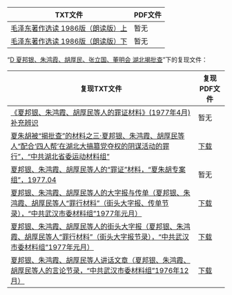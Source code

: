 | TXT文件 | PDF文件 |
| ------- | ------- |
| [毛泽东著作选读 1986版（朗读版）上](%E6%AF%9B%E6%B3%BD%E4%B8%9C%E8%91%97%E4%BD%9C%E9%80%89%E8%AF%BB%201986%E7%89%88%EF%BC%88%E6%9C%97%E8%AF%BB%E7%89%88%EF%BC%89%E4%B8%8A.txt) | 暂无 |
| [毛泽东著作选读 1986版（朗读版）下](%E6%AF%9B%E6%B3%BD%E4%B8%9C%E8%91%97%E4%BD%9C%E9%80%89%E8%AF%BB%201986%E7%89%88%EF%BC%88%E6%9C%97%E8%AF%BB%E7%89%88%EF%BC%89%E4%B8%8B.txt) | 暂无 |

“[D 夏邦银、朱鸿霞、胡厚民、张立国、董明会 湖北揭批查](../D%20%E5%A4%8F%E9%82%A6%E9%93%B6%E3%80%81%E6%9C%B1%E9%B8%BF%E9%9C%9E%E3%80%81%E8%83%A1%E5%8E%9A%E6%B0%91%E3%80%81%E5%BC%A0%E7%AB%8B%E5%9B%BD%E3%80%81%E8%91%A3%E6%98%8E%E4%BC%9A%20%E6%B9%96%E5%8C%97%E6%8F%AD%E6%89%B9%E6%9F%A5)”下的复现文件：

| 复现TXT文件 | 复现PDF文件 |
| ------- | ------- |
| [《夏邦银、朱鸿霞、胡厚民等人的罪证材料》(1977年4月)补充辨识](../D%20%E5%A4%8F%E9%82%A6%E9%93%B6%E3%80%81%E6%9C%B1%E9%B8%BF%E9%9C%9E%E3%80%81%E8%83%A1%E5%8E%9A%E6%B0%91%E3%80%81%E5%BC%A0%E7%AB%8B%E5%9B%BD%E3%80%81%E8%91%A3%E6%98%8E%E4%BC%9A%20%E6%B9%96%E5%8C%97%E6%8F%AD%E6%89%B9%E6%9F%A5/%E3%80%8A%E5%A4%8F%E9%82%A6%E9%93%B6%E3%80%81%E6%9C%B1%E9%B8%BF%E9%9C%9E%E3%80%81%E8%83%A1%E5%8E%9A%E6%B0%91%E7%AD%89%E4%BA%BA%E7%9A%84%E7%BD%AA%E8%AF%81%E6%9D%90%E6%96%99%E3%80%8B%281977%E5%B9%B44%E6%9C%88%29%E8%A1%A5%E5%85%85%E8%BE%A8%E8%AF%86.txt) | 暂无 |
| [夏朱胡被“揭批查”的材料之三·夏邦银、朱鸿霞、胡厚民等人“配合‘四人帮’在湖北大搞篡党夺权的阴谋活动的罪行”，“中共湖北省委运动材料组”](../D%20%E5%A4%8F%E9%82%A6%E9%93%B6%E3%80%81%E6%9C%B1%E9%B8%BF%E9%9C%9E%E3%80%81%E8%83%A1%E5%8E%9A%E6%B0%91%E3%80%81%E5%BC%A0%E7%AB%8B%E5%9B%BD%E3%80%81%E8%91%A3%E6%98%8E%E4%BC%9A%20%E6%B9%96%E5%8C%97%E6%8F%AD%E6%89%B9%E6%9F%A5/%E5%A4%8F%E6%9C%B1%E8%83%A1%E8%A2%AB%E2%80%9C%E6%8F%AD%E6%89%B9%E6%9F%A5%E2%80%9D%E7%9A%84%E6%9D%90%E6%96%99%E4%B9%8B%E4%B8%89%C2%B7%E5%A4%8F%E9%82%A6%E9%93%B6%E3%80%81%E6%9C%B1%E9%B8%BF%E9%9C%9E%E3%80%81%E8%83%A1%E5%8E%9A%E6%B0%91%E7%AD%89%E4%BA%BA%E2%80%9C%E9%85%8D%E5%90%88%E2%80%98%E5%9B%9B%E4%BA%BA%E5%B8%AE%E2%80%99%E5%9C%A8%E6%B9%96%E5%8C%97%E5%A4%A7%E6%90%9E%E7%AF%A1%E5%85%9A%E5%A4%BA%E6%9D%83%E7%9A%84%E9%98%B4%E8%B0%8B%E6%B4%BB%E5%8A%A8%E7%9A%84%E7%BD%AA%E8%A1%8C%E2%80%9D%EF%BC%8C%E2%80%9C%E4%B8%AD%E5%85%B1%E6%B9%96%E5%8C%97%E7%9C%81%E5%A7%94%E8%BF%90%E5%8A%A8%E6%9D%90%E6%96%99%E7%BB%84%E2%80%9D.txt) | [下载](../D%20%E5%A4%8F%E9%82%A6%E9%93%B6%E3%80%81%E6%9C%B1%E9%B8%BF%E9%9C%9E%E3%80%81%E8%83%A1%E5%8E%9A%E6%B0%91%E3%80%81%E5%BC%A0%E7%AB%8B%E5%9B%BD%E3%80%81%E8%91%A3%E6%98%8E%E4%BC%9A%20%E6%B9%96%E5%8C%97%E6%8F%AD%E6%89%B9%E6%9F%A5/%E5%A4%8F%E6%9C%B1%E8%83%A1%E8%A2%AB%E2%80%9C%E6%8F%AD%E6%89%B9%E6%9F%A5%E2%80%9D%E7%9A%84%E6%9D%90%E6%96%99%E4%B9%8B%E4%B8%89%C2%B7%E5%A4%8F%E9%82%A6%E9%93%B6%E3%80%81%E6%9C%B1%E9%B8%BF%E9%9C%9E%E3%80%81%E8%83%A1%E5%8E%9A%E6%B0%91%E7%AD%89%E4%BA%BA%E2%80%9C%E9%85%8D%E5%90%88%E2%80%98%E5%9B%9B%E4%BA%BA%E5%B8%AE%E2%80%99%E5%9C%A8%E6%B9%96%E5%8C%97%E5%A4%A7%E6%90%9E%E7%AF%A1%E5%85%9A%E5%A4%BA%E6%9D%83%E7%9A%84%E9%98%B4%E8%B0%8B%E6%B4%BB%E5%8A%A8%E7%9A%84%E7%BD%AA%E8%A1%8C%E2%80%9D%EF%BC%8C%E2%80%9C%E4%B8%AD%E5%85%B1%E6%B9%96%E5%8C%97%E7%9C%81%E5%A7%94%E8%BF%90%E5%8A%A8%E6%9D%90%E6%96%99%E7%BB%84%E2%80%9D.pdf) |
| [夏邦银、朱鸿霞、胡厚民等人的“罪证”材料，“夏朱胡专案组”，1977.04](../D%20%E5%A4%8F%E9%82%A6%E9%93%B6%E3%80%81%E6%9C%B1%E9%B8%BF%E9%9C%9E%E3%80%81%E8%83%A1%E5%8E%9A%E6%B0%91%E3%80%81%E5%BC%A0%E7%AB%8B%E5%9B%BD%E3%80%81%E8%91%A3%E6%98%8E%E4%BC%9A%20%E6%B9%96%E5%8C%97%E6%8F%AD%E6%89%B9%E6%9F%A5/%E5%A4%8F%E9%82%A6%E9%93%B6%E3%80%81%E6%9C%B1%E9%B8%BF%E9%9C%9E%E3%80%81%E8%83%A1%E5%8E%9A%E6%B0%91%E7%AD%89%E4%BA%BA%E7%9A%84%E2%80%9C%E7%BD%AA%E8%AF%81%E2%80%9D%E6%9D%90%E6%96%99%EF%BC%8C%E2%80%9C%E5%A4%8F%E6%9C%B1%E8%83%A1%E4%B8%93%E6%A1%88%E7%BB%84%E2%80%9D%EF%BC%8C1977.04.txt) | 暂无 |
| [夏邦银、朱鸿霞、胡厚民等人的大字报与传单（夏邦银、朱鸿霞、胡厚民等人“罪行材料”（街头大字报、传单节录），“中共武汉市委材料组”1977年元月）](../D%20%E5%A4%8F%E9%82%A6%E9%93%B6%E3%80%81%E6%9C%B1%E9%B8%BF%E9%9C%9E%E3%80%81%E8%83%A1%E5%8E%9A%E6%B0%91%E3%80%81%E5%BC%A0%E7%AB%8B%E5%9B%BD%E3%80%81%E8%91%A3%E6%98%8E%E4%BC%9A%20%E6%B9%96%E5%8C%97%E6%8F%AD%E6%89%B9%E6%9F%A5/%E5%A4%8F%E9%82%A6%E9%93%B6%E3%80%81%E6%9C%B1%E9%B8%BF%E9%9C%9E%E3%80%81%E8%83%A1%E5%8E%9A%E6%B0%91%E7%AD%89%E4%BA%BA%E7%9A%84%E5%A4%A7%E5%AD%97%E6%8A%A5%E4%B8%8E%E4%BC%A0%E5%8D%95%EF%BC%88%E5%A4%8F%E9%82%A6%E9%93%B6%E3%80%81%E6%9C%B1%E9%B8%BF%E9%9C%9E%E3%80%81%E8%83%A1%E5%8E%9A%E6%B0%91%E7%AD%89%E4%BA%BA%E2%80%9C%E7%BD%AA%E8%A1%8C%E6%9D%90%E6%96%99%E2%80%9D%EF%BC%88%E8%A1%97%E5%A4%B4%E5%A4%A7%E5%AD%97%E6%8A%A5%E3%80%81%E4%BC%A0%E5%8D%95%E8%8A%82%E5%BD%95%EF%BC%89%EF%BC%8C%E2%80%9C%E4%B8%AD%E5%85%B1%E6%AD%A6%E6%B1%89%E5%B8%82%E5%A7%94%E6%9D%90%E6%96%99%E7%BB%84%E2%80%9D1977%E5%B9%B4%E5%85%83%E6%9C%88%EF%BC%89.txt) | [下载](../D%20%E5%A4%8F%E9%82%A6%E9%93%B6%E3%80%81%E6%9C%B1%E9%B8%BF%E9%9C%9E%E3%80%81%E8%83%A1%E5%8E%9A%E6%B0%91%E3%80%81%E5%BC%A0%E7%AB%8B%E5%9B%BD%E3%80%81%E8%91%A3%E6%98%8E%E4%BC%9A%20%E6%B9%96%E5%8C%97%E6%8F%AD%E6%89%B9%E6%9F%A5/%E5%A4%8F%E9%82%A6%E9%93%B6%E3%80%81%E6%9C%B1%E9%B8%BF%E9%9C%9E%E3%80%81%E8%83%A1%E5%8E%9A%E6%B0%91%E7%AD%89%E4%BA%BA%E7%9A%84%E5%A4%A7%E5%AD%97%E6%8A%A5%E4%B8%8E%E4%BC%A0%E5%8D%95%EF%BC%88%E5%A4%8F%E9%82%A6%E9%93%B6%E3%80%81%E6%9C%B1%E9%B8%BF%E9%9C%9E%E3%80%81%E8%83%A1%E5%8E%9A%E6%B0%91%E7%AD%89%E4%BA%BA%E2%80%9C%E7%BD%AA%E8%A1%8C%E6%9D%90%E6%96%99%E2%80%9D%EF%BC%88%E8%A1%97%E5%A4%B4%E5%A4%A7%E5%AD%97%E6%8A%A5%E3%80%81%E4%BC%A0%E5%8D%95%E8%8A%82%E5%BD%95%EF%BC%89%EF%BC%8C%E2%80%9C%E4%B8%AD%E5%85%B1%E6%AD%A6%E6%B1%89%E5%B8%82%E5%A7%94%E6%9D%90%E6%96%99%E7%BB%84%E2%80%9D1977%E5%B9%B4%E5%85%83%E6%9C%88%EF%BC%89.pdf) |
| [夏邦银、朱鸿霞、胡厚民等人的街头大字报（夏邦银、朱鸿霞、胡厚民等人“罪行材料”（街头大字报节录），“中共武汉市委材料组”1977年元月）](../D%20%E5%A4%8F%E9%82%A6%E9%93%B6%E3%80%81%E6%9C%B1%E9%B8%BF%E9%9C%9E%E3%80%81%E8%83%A1%E5%8E%9A%E6%B0%91%E3%80%81%E5%BC%A0%E7%AB%8B%E5%9B%BD%E3%80%81%E8%91%A3%E6%98%8E%E4%BC%9A%20%E6%B9%96%E5%8C%97%E6%8F%AD%E6%89%B9%E6%9F%A5/%E5%A4%8F%E9%82%A6%E9%93%B6%E3%80%81%E6%9C%B1%E9%B8%BF%E9%9C%9E%E3%80%81%E8%83%A1%E5%8E%9A%E6%B0%91%E7%AD%89%E4%BA%BA%E7%9A%84%E8%A1%97%E5%A4%B4%E5%A4%A7%E5%AD%97%E6%8A%A5%EF%BC%88%E5%A4%8F%E9%82%A6%E9%93%B6%E3%80%81%E6%9C%B1%E9%B8%BF%E9%9C%9E%E3%80%81%E8%83%A1%E5%8E%9A%E6%B0%91%E7%AD%89%E4%BA%BA%E2%80%9C%E7%BD%AA%E8%A1%8C%E6%9D%90%E6%96%99%E2%80%9D%EF%BC%88%E8%A1%97%E5%A4%B4%E5%A4%A7%E5%AD%97%E6%8A%A5%E8%8A%82%E5%BD%95%EF%BC%89%EF%BC%8C%E2%80%9C%E4%B8%AD%E5%85%B1%E6%AD%A6%E6%B1%89%E5%B8%82%E5%A7%94%E6%9D%90%E6%96%99%E7%BB%84%E2%80%9D1977%E5%B9%B4%E5%85%83%E6%9C%88%EF%BC%89.txt) | [下载](../D%20%E5%A4%8F%E9%82%A6%E9%93%B6%E3%80%81%E6%9C%B1%E9%B8%BF%E9%9C%9E%E3%80%81%E8%83%A1%E5%8E%9A%E6%B0%91%E3%80%81%E5%BC%A0%E7%AB%8B%E5%9B%BD%E3%80%81%E8%91%A3%E6%98%8E%E4%BC%9A%20%E6%B9%96%E5%8C%97%E6%8F%AD%E6%89%B9%E6%9F%A5/%E5%A4%8F%E9%82%A6%E9%93%B6%E3%80%81%E6%9C%B1%E9%B8%BF%E9%9C%9E%E3%80%81%E8%83%A1%E5%8E%9A%E6%B0%91%E7%AD%89%E4%BA%BA%E7%9A%84%E8%A1%97%E5%A4%B4%E5%A4%A7%E5%AD%97%E6%8A%A5%EF%BC%88%E5%A4%8F%E9%82%A6%E9%93%B6%E3%80%81%E6%9C%B1%E9%B8%BF%E9%9C%9E%E3%80%81%E8%83%A1%E5%8E%9A%E6%B0%91%E7%AD%89%E4%BA%BA%E2%80%9C%E7%BD%AA%E8%A1%8C%E6%9D%90%E6%96%99%E2%80%9D%EF%BC%88%E8%A1%97%E5%A4%B4%E5%A4%A7%E5%AD%97%E6%8A%A5%E8%8A%82%E5%BD%95%EF%BC%89%EF%BC%8C%E2%80%9C%E4%B8%AD%E5%85%B1%E6%AD%A6%E6%B1%89%E5%B8%82%E5%A7%94%E6%9D%90%E6%96%99%E7%BB%84%E2%80%9D1977%E5%B9%B4%E5%85%83%E6%9C%88%EF%BC%89.pdf) |
| [夏邦银、朱鸿霞、胡厚民等人讲话文章（夏邦银、朱鸿霞、胡厚民等人的言论节录，“中共武汉市委材料组”1976年12月）](../D%20%E5%A4%8F%E9%82%A6%E9%93%B6%E3%80%81%E6%9C%B1%E9%B8%BF%E9%9C%9E%E3%80%81%E8%83%A1%E5%8E%9A%E6%B0%91%E3%80%81%E5%BC%A0%E7%AB%8B%E5%9B%BD%E3%80%81%E8%91%A3%E6%98%8E%E4%BC%9A%20%E6%B9%96%E5%8C%97%E6%8F%AD%E6%89%B9%E6%9F%A5/%E5%A4%8F%E9%82%A6%E9%93%B6%E3%80%81%E6%9C%B1%E9%B8%BF%E9%9C%9E%E3%80%81%E8%83%A1%E5%8E%9A%E6%B0%91%E7%AD%89%E4%BA%BA%E8%AE%B2%E8%AF%9D%E6%96%87%E7%AB%A0%EF%BC%88%E5%A4%8F%E9%82%A6%E9%93%B6%E3%80%81%E6%9C%B1%E9%B8%BF%E9%9C%9E%E3%80%81%E8%83%A1%E5%8E%9A%E6%B0%91%E7%AD%89%E4%BA%BA%E7%9A%84%E8%A8%80%E8%AE%BA%E8%8A%82%E5%BD%95%EF%BC%8C%E2%80%9C%E4%B8%AD%E5%85%B1%E6%AD%A6%E6%B1%89%E5%B8%82%E5%A7%94%E6%9D%90%E6%96%99%E7%BB%84%E2%80%9D1976%E5%B9%B412%E6%9C%88%EF%BC%89.txt) | [下载](../D%20%E5%A4%8F%E9%82%A6%E9%93%B6%E3%80%81%E6%9C%B1%E9%B8%BF%E9%9C%9E%E3%80%81%E8%83%A1%E5%8E%9A%E6%B0%91%E3%80%81%E5%BC%A0%E7%AB%8B%E5%9B%BD%E3%80%81%E8%91%A3%E6%98%8E%E4%BC%9A%20%E6%B9%96%E5%8C%97%E6%8F%AD%E6%89%B9%E6%9F%A5/%E5%A4%8F%E9%82%A6%E9%93%B6%E3%80%81%E6%9C%B1%E9%B8%BF%E9%9C%9E%E3%80%81%E8%83%A1%E5%8E%9A%E6%B0%91%E7%AD%89%E4%BA%BA%E8%AE%B2%E8%AF%9D%E6%96%87%E7%AB%A0%EF%BC%88%E5%A4%8F%E9%82%A6%E9%93%B6%E3%80%81%E6%9C%B1%E9%B8%BF%E9%9C%9E%E3%80%81%E8%83%A1%E5%8E%9A%E6%B0%91%E7%AD%89%E4%BA%BA%E7%9A%84%E8%A8%80%E8%AE%BA%E8%8A%82%E5%BD%95%EF%BC%8C%E2%80%9C%E4%B8%AD%E5%85%B1%E6%AD%A6%E6%B1%89%E5%B8%82%E5%A7%94%E6%9D%90%E6%96%99%E7%BB%84%E2%80%9D1976%E5%B9%B412%E6%9C%88%EF%BC%89.pdf) |
